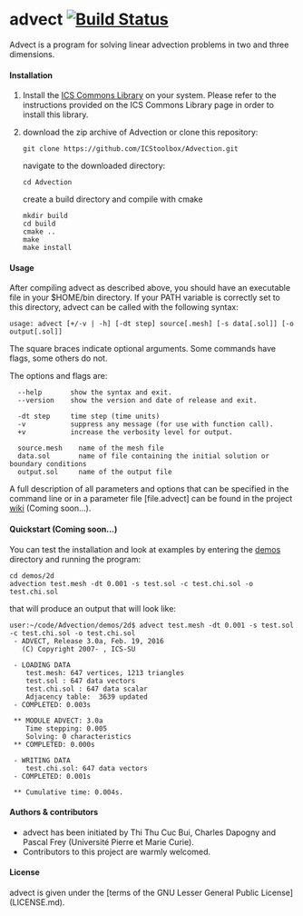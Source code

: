 # advect [![Build Status](https://travis-ci.org/ICStoolbox/Advection.svg?branch=master)](https://travis-ci.org/ICStoolbox/Advection)
Advect is a program for solving linear advection problems in two and three dimensions.

#### Installation

1. Install the [ICS Commons Library](https://github.com/ICStoolbox/Commons) on your system. 
Please refer to the instructions provided on the ICS Commons Library page in order to install this library.

2. download the zip archive of Advection or clone this repository:

   ` git clone https://github.com/ICStoolbox/Advection.git `

   navigate to the downloaded directory: 

   ` cd Advection `

   create a build directory and compile with cmake
   ```
   mkdir build
   cd build
   cmake ..
   make
   make install
   ```

#### Usage
After compiling advect as described above, you should have an executable file in your $HOME/bin directory. If your PATH variable is correctly set to this directory, advect can be called with the following syntax:

    usage: advect [+/-v | -h] [-dt step] source[.mesh] [-s data[.sol]] [-o output[.sol]]
    
The square braces indicate optional arguments. Some commands have flags, some others do not.

The options and flags are:
```
  --help       show the syntax and exit.
  --version    show the version and date of release and exit.

  -dt step     time step (time units)
  -v           suppress any message (for use with function call).
  +v           increase the verbosity level for output.

  source.mesh    name of the mesh file
  data.sol       name of file containing the initial solution or boundary conditions
  output.sol     name of the output file
```

A full description of all parameters and options that can be specified in the command line or in a parameter file [file.advect] can be found in the project [wiki](https://github.com/ICStoolbox/Advection/wiki) (Coming soon...).

#### Quickstart (Coming soon...)
You can test the installation and look at examples by entering the [demos](demos) directory and running the program:

    cd demos/2d
    advection test.mesh -dt 0.001 -s test.sol -c test.chi.sol -o test.chi.sol

that will produce an output that will look like:
```
user:~/code/Advection/demos/2d$ advect test.mesh -dt 0.001 -s test.sol -c test.chi.sol -o test.chi.sol
 - ADVECT, Release 3.0a, Feb. 19, 2016
   (C) Copyright 2007- , ICS-SU

 - LOADING DATA
    test.mesh: 647 vertices, 1213 triangles
    test.sol : 647 data vectors
    test.chi.sol : 647 data scalar
    Adjacency table:  3639 updated
 - COMPLETED: 0.003s

 ** MODULE ADVECT: 3.0a
    Time stepping: 0.005
    Solving: 0 characteristics
 ** COMPLETED: 0.000s

 - WRITING DATA
    test.chi.sol: 647 data vectors
 - COMPLETED: 0.001s

 ** Cumulative time: 0.004s.
```

#### Authors & contributors
* advect has been initiated by Thi Thu Cuc Bui, Charles Dapogny and Pascal Frey (Université Pierre et Marie Curie).
* Contributors to this project are warmly welcomed. 

#### License
advect is given under the [terms of the GNU Lesser General Public License] (LICENSE.md).
